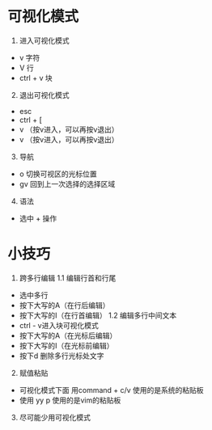 # 可视化模式
1. 进入可视化模式
* v 字符
* V 行
* ctrl + v 块
2. 退出可视化模式
* esc
* ctrl + [ 
* v （按v进入，可以再按v退出）
* v （按v进入，可以再按v退出）
3. 导航
* o 切换可视区的光标位置
* gv 回到上一次选择的选择区域
4. 语法
* 选中 + 操作

# 小技巧
1. 跨多行编辑
1.1 编辑行首和行尾
* 选中多行
* 按下大写的A（在行后编辑） 
* 按下大写的I（在行首编辑）
1.2 编辑多行中间文本
* ctrl - v进入块可视化模式
* 按下大写的A（在光标后编辑）
* 按下大写的I（在光标前编辑）
* 按下d 删除多行光标处文字
2. 赋值粘贴
* 可视化模式下面 用command + c/v 使用的是系统的粘贴板
* 使用 yy p 使用的是vim的粘贴板
3. 尽可能少用可视化模式
